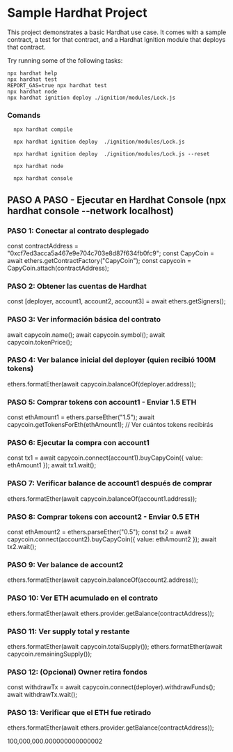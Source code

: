 # Sample Hardhat Project

This project demonstrates a basic Hardhat use case. It comes with a sample contract, a test for that contract, and a Hardhat Ignition module that deploys that contract.

Try running some of the following tasks:

```shell
npx hardhat help
npx hardhat test
REPORT_GAS=true npx hardhat test
npx hardhat node
npx hardhat ignition deploy ./ignition/modules/Lock.js
```
### Comands
```compile
  npx hardhat compile
``` 

```deploy
  npx hardhat ignition deploy  ./ignition/modules/Lock.js
``` 

```deploy reset
  npx hardhat ignition deploy  ./ignition/modules/Lock.js --reset
``` 

``` node
  npx hardhat node
``` 

```console
  npx hardhat console
```


## PASO A PASO - Ejecutar en Hardhat Console (npx hardhat console --network localhost)

### PASO 1: Conectar al contrato desplegado
const contractAddress = "0xcf7ed3acca5a467e9e704c703e8d87f634fb0fc9";
const CapyCoin = await ethers.getContractFactory("CapyCoin");
const capycoin = CapyCoin.attach(contractAddress);

### PASO 2: Obtener las cuentas de Hardhat
const [deployer, account1, account2, account3] = await ethers.getSigners();

### PASO 3: Ver información básica del contrato
await capycoin.name();
await capycoin.symbol();
await capycoin.tokenPrice();

### PASO 4: Ver balance inicial del deployer (quien recibió 100M tokens)
ethers.formatEther(await capycoin.balanceOf(deployer.address));

### PASO 5: Comprar tokens con account1 - Enviar 1.5 ETH
const ethAmount1 = ethers.parseEther("1.5");
await capycoin.getTokensForEth(ethAmount1); // Ver cuántos tokens recibirás

### PASO 6: Ejecutar la compra con account1
const tx1 = await capycoin.connect(account1).buyCapyCoin({ value: ethAmount1 });
await tx1.wait();
### PASO 7: Verificar balance de account1 después de comprar
ethers.formatEther(await capycoin.balanceOf(account1.address));

### PASO 8: Comprar tokens con account2 - Enviar 0.5 ETH
const ethAmount2 = ethers.parseEther("0.5");
const tx2 = await capycoin.connect(account2).buyCapyCoin({ value: ethAmount2 });
await tx2.wait();

### PASO 9: Ver balance de account2
ethers.formatEther(await capycoin.balanceOf(account2.address));

### PASO 10: Ver ETH acumulado en el contrato
ethers.formatEther(await ethers.provider.getBalance(contractAddress));

### PASO 11: Ver supply total y restante
ethers.formatEther(await capycoin.totalSupply());
ethers.formatEther(await capycoin.remainingSupply());

### PASO 12: (Opcional) Owner retira fondos
const withdrawTx = await capycoin.connect(deployer).withdrawFunds();
await withdrawTx.wait();

### PASO 13: Verificar que el ETH fue retirado
ethers.formatEther(await ethers.provider.getBalance(contractAddress));

100,000,000.000000000000002